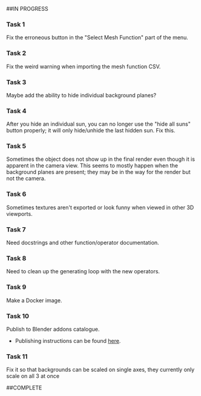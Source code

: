 
##IN PROGRESS

### Task 1
Fix the erroneous button in the "Select Mesh Function" part of the menu.

### Task 2
Fix the weird warning when importing the mesh function CSV.

### Task 3
Maybe add the ability to hide individual background planes?

### Task 4
After you hide an individual sun, you can no longer use the "hide all suns" button properly; it will only hide/unhide the last hidden sun. Fix this.

### Task 5
Sometimes the object does not show up in the final render even though it is apparent in the camera view. This seems to mostly happen when the background planes are present; they may be in the way for the render but not the camera.

### Task 6
Sometimes textures aren't exported or look funny when viewed in other 3D viewports.

### Task 7
Need docstrings and other function/operator documentation.

### Task 8
Need to clean up the generating loop with the new operators.

### Task 9
Make a Docker image.

### Task 10
Publish to Blender addons catalogue.
- Publishing instructions can be found [here](https://wiki.blender.org/wiki/Process/Addons/Guidelines "Publishing Requirements").

### Task 11
Fix it so that backgrounds can be scaled on single axes, they currently only scale on all 3 at once

##COMPLETE

